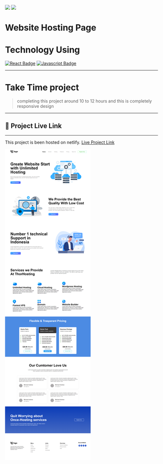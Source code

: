 [![](https://img.shields.io/badge/linkedin-blue?style=for-the-badge)](https://www.linkedin.com/in/ankush-kumar-275129176/)
[![](https://img.shields.io/badge/MYPORTFOLIO-blue?style=for-the-badge)](https://devloperankush.tk/ 'Link')



# **Website Hosting Page**


# Technology Using
[![React Badge](https://img.shields.io/badge/-HTML-red?style=for-the-badge&labelColor=black&logo=html&logoColor=61DBFB)](#) [![Javascript Badge](https://img.shields.io/badge/-CSS-blue?style=for-the-badge&labelColor=black&logo=tailwind&logoColor=white)](#)


---
# Take Time project
> completing this project around 10 to 12 hours and this is completely responsive design
---
## 🚀  Project Live Link <br>
---
This project is been hosted on netlify. [Live Project Link](https://merry-centaur-000a93.netlify.app/)

![Hosting web page](/Hosting.png)